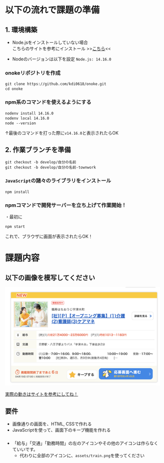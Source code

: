 # 以下の流れで課題の準備
## 1. 環境構築
* Node.jsをインストールしていない場合  
こちらのサイトを参考にインストール >>[こちら](https://qiita.com/ttokdev/items/3547587b0494dd624901)<<  

* Nodeのバージョンは以下を設定
`Node.js: 14.16.0`
### onokeリポジトリを作成
```
git clone https://github.com/kdi0618/onoke.git
cd onoke
```
### npm系のコマンドを使えるようにする
```
nodenv install 14.16.0
nodenv local 14.16.0
node --version
```
↑最後のコマンドを打った際に`v14.16.0`と表示されたらOK

## 2. 作業ブランチを準備
```
git checkout -b develop/自分の名前
git checkout -b develop/自分の名前-townwork
```
### `JavaScript`の諸々のライブラリをインストール
```
npm install
```
### npmコマンドで開発サーバーを立ち上げて作業開始！
・最初に
```
npm start
```
これで、ブラウザに画面が表示されたらOK！

# 課題内容
## 以下の画像を模写してください  
![](./assets/practice.png)  

[実際の動きはサイトを参考にしてね！](https://townwork.net/joSrchRsltList/?ac=041&slc=0113&suc=01&svos=SCP01030101Salary0113)

## 要件
* 画像通りの画面を、HTML, CSSで作れる
* JavaScriptを使って、画面下のキープ機能を作れる

### 
* 「給与」「交通」「勤務時間」の左のアイコンやその他のアイコンは作らなくていいです。  
  * 代わりに全部のアイコンに、`assets/train.png`を使ってください